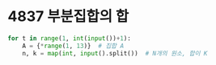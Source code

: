 # 4837 부분집합의 합



```python
for t in range(1, int(input())+1):
    A = {*range(1, 13)}  # 집합 A
    n, k = map(int, input().split())  # N개의 원소, 합이 K
    

```


